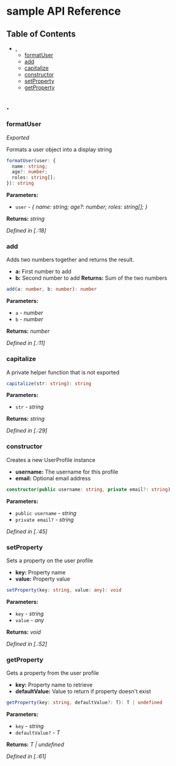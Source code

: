 # sample API Reference

## Table of Contents

- [.](#)
  - [formatUser](#formatuser)
  - [add](#add)
  - [capitalize](#capitalize)
  - [constructor](#constructor)
  - [setProperty](#setproperty)
  - [getProperty](#getproperty)

## .

### formatUser

*Exported*

Formats a user object into a display string

```typescript
formatUser(user: {
  name: string;
  age?: number;
  roles: string[];
}): string
```

**Parameters:**

- `user` - *{
  name: string;
  age?: number;
  roles: string[];
}*

**Returns:** *string*

*Defined in [.:18]*

### add

Adds two numbers together and returns the result.
- **a:** First number to add
- **b:** Second number to add
**Returns:** Sum of the two numbers

```typescript
add(a: number, b: number): number
```

**Parameters:**

- `a` - *number*
- `b` - *number*

**Returns:** *number*

*Defined in [.:11]*

### capitalize

A private helper function that is not exported

```typescript
capitalize(str: string): string
```

**Parameters:**

- `str` - *string*

**Returns:** *string*

*Defined in [.:29]*

### constructor

Creates a new UserProfile instance
- **username:** The username for this profile
- **email:** Optional email address

```typescript
constructor(public username: string, private email?: string)
```

**Parameters:**

- `public username` - *string*
- `private email?` - *string*

*Defined in [.:45]*

### setProperty

Sets a property on the user profile
- **key:** Property name
- **value:** Property value

```typescript
setProperty(key: string, value: any): void
```

**Parameters:**

- `key` - *string*
- `value` - *any*

**Returns:** *void*

*Defined in [.:52]*

### getProperty

Gets a property from the user profile
- **key:** Property name to retrieve
- **defaultValue:** Value to return if property doesn't exist

```typescript
getProperty(key: string, defaultValue?: T): T | undefined
```

**Parameters:**

- `key` - *string*
- `defaultValue?` - *T*

**Returns:** *T | undefined*

*Defined in [.:61]*


